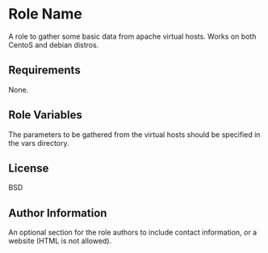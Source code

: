 Role Name
=========

A role to gather some basic data from apache virtual hosts. Works on both CentoS and debian distros.

Requirements
------------

None.

Role Variables
--------------

The parameters to be gathered from the virtual hosts should be specified in the vars directory. 



License
-------

BSD

Author Information
------------------

An optional section for the role authors to include contact information, or a website (HTML is not allowed).

